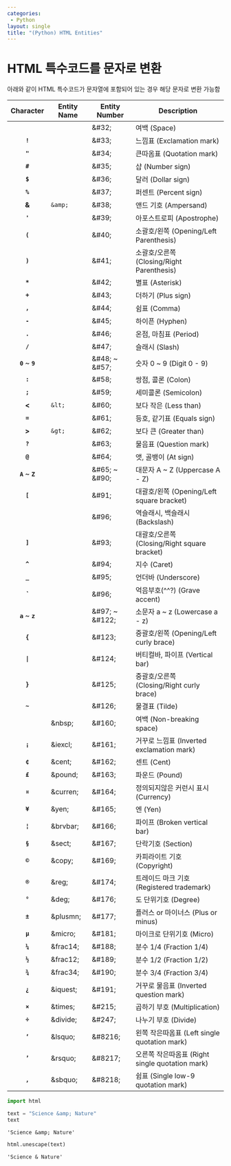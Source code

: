 ```yaml
---
categories: 
 - Python
layout: single
title: "(Python) HTML Entities"
---
```


# HTML 특수코드를 문자로 변환


아래와 같이 HTML 특수코드가 문자열에 포함되어 있는 경우 해당 문자로 변환 가능함

<table>
<thead>
<tr><th style="text-align:center">Character</th><th>Entity Name</th><th>Entity Number</th><th>Description</th></tr>
</thead>
<tbody>
<tr><td style="text-align:center"><strong><code></code></strong></td><td></td><td>&amp;#32;</td><td>여백 (Space)</td></tr>
<tr><td style="text-align:center"><strong><code>!</code></strong></td><td></td><td>&amp;#33;</td><td>느낌표 (Exclamation mark)</td></tr>
<tr><td style="text-align:center"><strong><code>"</code></strong></td><td></td><td>&amp;#34;</td><td>큰따옴표 (Quotation mark)</td></tr>
<tr><td style="text-align:center"><strong><code>#</code></strong></td><td></td><td>&amp;#35;</td><td>샵 (Number sign)</td></tr>
<tr><td style="text-align:center"><strong><code>$</code></strong></td><td></td><td>&amp;#36;</td><td>달러 (Dollar sign)</td></tr>
<tr><td style="text-align:center"><strong><code>%</code></strong></td><td></td><td>&amp;#37;</td><td>퍼센트 (Percent sign)</td></tr>
<tr><td style="text-align:center"><strong>&amp;</strong></td><td><code>&amp;amp;</code></td><td>&amp;#38;</td><td>앤드 기호 (Ampersand)</td></tr>
<tr><td style="text-align:center"><strong><code>'</code></strong></td><td></td><td>&amp;#39;</td><td>아포스트로피 (Apostrophe)</td></tr>
<tr><td style="text-align:center"><strong><code>(</code></strong></td><td></td><td>&amp;#40;</td><td>소괄호/왼쪽 (Opening/Left Parenthesis)</td></tr>
<tr><td style="text-align:center"><strong><code>)</code></strong></td><td></td><td>&amp;#41;</td><td>소괄호/오른쪽 (Closing/Right Parenthesis)</td></tr>
<tr><td style="text-align:center"><strong><code>*</code></strong></td><td></td><td>&amp;#42;</td><td>별표 (Asterisk)</td></tr>
<tr><td style="text-align:center"><strong><code>+</code></strong></td><td></td><td>&amp;#43;</td><td>더하기 (Plus sign)</td></tr>
<tr><td style="text-align:center"><strong><code>,</code></strong></td><td></td><td>&amp;#44;</td><td>쉼표 (Comma)</td></tr>
<tr><td style="text-align:center"><strong><code>-</code></strong></td><td></td><td>&amp;#45;</td><td>하이픈 (Hyphen)</td></tr>
<tr><td style="text-align:center"><strong><code>.</code></strong></td><td></td><td>&amp;#46;</td><td>온점, 마침표 (Period)</td></tr>
<tr><td style="text-align:center"><strong><code>/</code></strong></td><td></td><td>&amp;#47;</td><td>슬래시 (Slash)</td></tr>
<tr><td style="text-align:center"><strong><code>0</code></strong> ~ <strong><code>9</code></strong></td><td></td><td>&amp;#48; ~ &amp;#57;</td><td>숫자 0 ~ 9 (Digit 0 - 9)</td></tr>
<tr><td style="text-align:center"><strong><code>:</code></strong></td><td></td><td>&amp;#58;</td><td>쌍점, 콜론 (Colon)</td></tr>
<tr><td style="text-align:center"><strong><code>;</code></strong></td><td></td><td>&amp;#59;</td><td>세미콜론 (Semicolon)</td></tr>
<tr><td style="text-align:center"><strong>&lt;</strong></td><td><code>&amp;lt;</code></td><td>&amp;#60;</td><td>보다 작은 (Less than)</td></tr>
<tr><td style="text-align:center"><strong><code>=</code></strong></td><td></td><td>&amp;#61;</td><td>등호, 같기표 (Equals sign)</td></tr>
<tr><td style="text-align:center"><strong>&gt;</strong></td><td><code>&amp;gt;</code></td><td>&amp;#62;</td><td>보다 큰 (Greater than)</td></tr>
<tr><td style="text-align:center"><strong><code>?</code></strong></td><td></td><td>&amp;#63;</td><td>물음표 (Question mark)</td></tr>
<tr><td style="text-align:center"><strong><code>@</code></strong></td><td></td><td>&amp;#64;</td><td>앳, 골뱅이 (At sign)</td></tr>
<tr><td style="text-align:center"><strong><code>A</code></strong> ~ <strong><code>Z</code></strong></td><td></td><td>&amp;#65; ~ &amp;#90;</td><td>대문자 A ~ Z (Uppercase A - Z)</td></tr>
<tr><td style="text-align:center"><strong><code>[</code></strong></td><td></td><td>&amp;#91;</td><td>대괄호/왼쪽 (Opening/Left square bracket)</td></tr>
<tr><td style="text-align:center"><strong></strong></td><td></td><td>&amp;#96;</td><td>역슬래시, 백슬래시 (Backslash)</td></tr>
<tr><td style="text-align:center"><strong><code>]</code></strong></td><td></td><td>&amp;#93;</td><td>대괄호/오른쪽 (Closing/Right square bracket)</td></tr>
<tr><td style="text-align:center"><strong><code>^</code></strong></td><td></td><td>&amp;#94;</td><td>지수 (Caret)</td></tr>
<tr><td style="text-align:center"><strong><code>_</code></strong></td><td></td><td>&amp;#95;</td><td>언더바 (Underscore)</td></tr>
<tr><td style="text-align:center"><strong>`</strong></td><td></td><td>&amp;#96;</td><td>억음부호(^^?) (Grave accent)</td></tr>
<tr><td style="text-align:center"><strong><code>a</code></strong> ~ <strong><code>z</code></strong></td><td></td><td>&amp;#97; ~ &amp;#122;</td><td>소문자 a ~ z (Lowercase a - z)</td></tr>
<tr><td style="text-align:center"><strong><code>{</code></strong></td><td></td><td>&amp;#123;</td><td>중괄호/왼쪽 (Opening/Left curly brace)</td></tr>
<tr><td style="text-align:center"><strong><code>|</code></strong></td><td></td><td>&amp;#124;</td><td>버티컬바, 파이프 (Vertical bar)</td></tr>
<tr><td style="text-align:center"><strong><code>}</code></strong></td><td></td><td>&amp;#125;</td><td>중괄호/오른쪽 (Closing/Right curly brace)</td></tr>
<tr><td style="text-align:center"><strong><code>~</code></strong></td><td></td><td>&amp;#126;</td><td>물결표 (Tilde)</td></tr>
<tr><td style="text-align:center"><strong><code></code></strong></td><td>&amp;nbsp;</td><td>&amp;#160;</td><td>여백 (Non-breaking space)</td></tr>
<tr><td style="text-align:center"><strong><code>¡</code></strong></td><td>&amp;iexcl;</td><td>&amp;#161;</td><td>거꾸로 느낌표 (Inverted exclamation mark)</td></tr>
<tr><td style="text-align:center"><strong><code>¢</code></strong></td><td>&amp;cent;</td><td>&amp;#162;</td><td>센트 (Cent)</td></tr>
<tr><td style="text-align:center"><strong><code>£</code></strong></td><td>&amp;pound;</td><td>&amp;#163;</td><td>파운드 (Pound)</td></tr>
<tr><td style="text-align:center"><strong><code>¤</code></strong></td><td>&amp;curren;</td><td>&amp;#164;</td><td>정의되지않은 커런시 표시 (Currency)</td></tr>
<tr><td style="text-align:center"><strong><code>¥</code></strong></td><td>&amp;yen;</td><td>&amp;#165;</td><td>엔 (Yen)</td></tr>
<tr><td style="text-align:center"><strong><code>¦</code></strong></td><td>&amp;brvbar;</td><td>&amp;#166;</td><td>파이프 (Broken vertical bar)</td></tr>
<tr><td style="text-align:center"><strong><code>§</code></strong></td><td>&amp;sect;</td><td>&amp;#167;</td><td>단락기호 (Section)</td></tr>
<tr><td style="text-align:center"><strong><code>©</code></strong></td><td>&amp;copy;</td><td>&amp;#169;</td><td>카피라이트 기호 (Copyright)</td></tr>
<tr><td style="text-align:center"><strong><code>®</code></strong></td><td>&amp;reg;</td><td>&amp;#174;</td><td>트레이드 마크 기호 (Registered trademark)</td></tr>
<tr><td style="text-align:center"><strong><code>°</code></strong></td><td>&amp;deg;</td><td>&amp;#176;</td><td>도 단위기호 (Degree)</td></tr>
<tr><td style="text-align:center"><strong><code>±</code></strong></td><td>&amp;plusmn;</td><td>&amp;#177;</td><td>플러스 or 마이너스 (Plus or minus)</td></tr>
<tr><td style="text-align:center"><strong><code>µ</code></strong></td><td>&amp;micro;</td><td>&amp;#181;</td><td>마이크로 단위기호 (Micro)</td></tr>
<tr><td style="text-align:center"><strong><code>¼</code></strong></td><td>&amp;frac14;</td><td>&amp;#188;</td><td>분수 1/4 (Fraction 1/4)</td></tr>
<tr><td style="text-align:center"><strong><code>½</code></strong></td><td>&amp;frac12;</td><td>&amp;#189;</td><td>분수 1/2 (Fraction 1/2)</td></tr>
<tr><td style="text-align:center"><strong><code>¾</code></strong></td><td>&amp;frac34;</td><td>&amp;#190;</td><td>분수 3/4 (Fraction 3/4)</td></tr>
<tr><td style="text-align:center"><strong><code>¿</code></strong></td><td>&amp;iquest;</td><td>&amp;#191;</td><td>거꾸로 물음표 (Inverted question mark)</td></tr>
<tr><td style="text-align:center"><strong><code>×</code></strong></td><td>&amp;times;</td><td>&amp;#215;</td><td>곱하기 부호 (Multiplication)</td></tr>
<tr><td style="text-align:center"><strong><code>÷</code></strong></td><td>&amp;divide;</td><td>&amp;#247;</td><td>나누기 부호 (Divide)</td></tr>
<tr><td style="text-align:center"><strong><code>‘</code></strong></td><td>&amp;lsquo;</td><td>&amp;#8216;</td><td>왼쪽 작은따옴표 (Left single quotation mark)</td></tr>
<tr><td style="text-align:center"><strong><code>’</code></strong></td><td>&amp;rsquo;</td><td>&amp;#8217;</td><td>오른쪽 작은따옴표 (Right single quotation mark)</td></tr>
<tr><td style="text-align:center"><strong><code>‚</code></strong></td><td>&amp;sbquo;</td><td>&amp;#8218;</td><td>쉼표 (Single low-9 quotation mark)</td></tr>
</tbody>
</table>


```python
import html
```


```python
text = "Science &amp; Nature"
text
```




    'Science &amp; Nature'




```python
html.unescape(text)
```




    'Science & Nature'




```python

```
